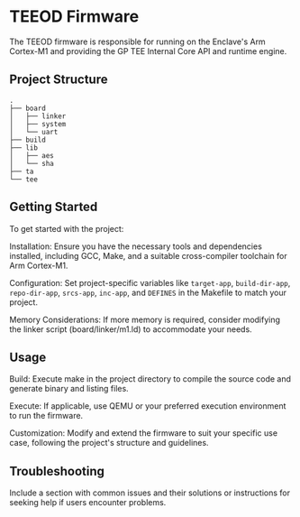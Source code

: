 # TEEOD Firmware

The TEEOD firmware is responsible for running on the Enclave's Arm Cortex-M1 and providing the GP TEE Internal Core API and runtime engine.

## Project Structure
```
.
├── board
│   ├── linker
│   ├── system
│   └── uart
├── build
├── lib
│   ├── aes
│   └── sha
├── ta
└── tee
```
## Getting Started

To get started with the project:

Installation: Ensure you have the necessary tools and dependencies installed, including GCC, Make, and a suitable cross-compiler toolchain for Arm Cortex-M1.

Configuration: Set project-specific variables like ``target-app``, ``build-dir-app``, ``repo-dir-app``, ``srcs-app``, ``inc-app``, and ``DEFINES`` in the Makefile to match your project.

Memory Considerations: If more memory is required, consider modifying the linker script (board/linker/m1.ld) to accommodate your needs.

## Usage

Build: Execute make in the project directory to compile the source code and generate binary and listing files.

Execute: If applicable, use QEMU or your preferred execution environment to run the firmware.

Customization: Modify and extend the firmware to suit your specific use case, following the project's structure and guidelines.


## Troubleshooting

Include a section with common issues and their solutions or instructions for seeking help if users encounter problems.

